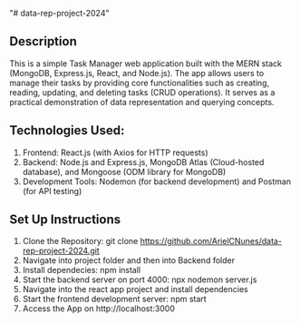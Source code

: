 "# data-rep-project-2024"

## Description
This is a simple Task Manager web application built with the MERN stack (MongoDB, Express.js, React, and Node.js). The app allows users to manage their tasks by providing core functionalities such as creating, reading, updating, and deleting tasks (CRUD operations). It serves as a practical demonstration of data representation and querying concepts.

## Technologies Used:
1. Frontend: React.js (with Axios for HTTP requests)
2. Backend: Node.js and Express.js, MongoDB Atlas (Cloud-hosted database), and Mongoose (ODM library for MongoDB)
3. Development Tools: Nodemon (for backend development) and Postman (for API testing)

## Set Up Instructions
1.	Clone the Repository: git clone https://github.com/ArielCNunes/data-rep-project-2024.git
2.	Navigate into project folder and then into Backend folder
3.	Install dependecies: npm install
4.	Start the backend server on port 4000: npx nodemon server.js
5.	Navigate into the react app project and install dependencies
6.	Start the frontend development server: npm start
7.	Access the App on http://localhost:3000
